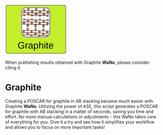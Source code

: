 ![DFT-VASP WaNo logo](https://raw.githubusercontent.com/KIT-Workflows/Graphite/main/graphite_logo.png)

When publishing results obtained with Graphite **WaNo**, please consider citing it.

# Graphite

Creating a POSCAR for graphite in AB stacking became much easier with Graphite **WaNo**. Utilizing the power of ASE, this script generates a POSCAR for graphite with AB stacking in a matter of seconds, saving you time and effort. No more manual calculations or adjustments - this WaNo takes care of everything for you. Give it a try and see how it simplifies your workflow and allows you to focus on more important tasks!
